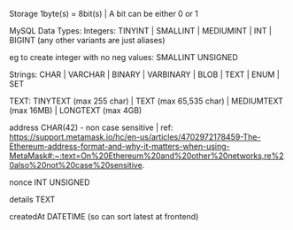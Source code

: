 Storage 1byte(s) = 8bit(s) | A bit can be either 0 or 1

MySQL Data Types:
Integers: TINYINT | SMALLINT | MEDIUMINT | INT | BIGINT (any other variants are just aliases)

eg to create integer with no neg values: SMALLINT UNSIGNED

Strings: CHAR | VARCHAR | BINARY | VARBINARY | BLOB | TEXT | ENUM | SET

TEXT: TINYTEXT (max 255 char) | TEXT (max 65,535 char) | MEDIUMTEXT (max 16MB) | LONGTEXT (max 4GB)

address CHAR(42) - non case sensitive | ref: https://support.metamask.io/hc/en-us/articles/4702972178459-The-Ethereum-address-format-and-why-it-matters-when-using-MetaMask#:~:text=On%20Ethereum%20and%20other%20networks,re%20also%20not%20case%20sensitive.

nonce INT UNSIGNED

details TEXT

createdAt DATETIME (so can sort latest at frontend)
